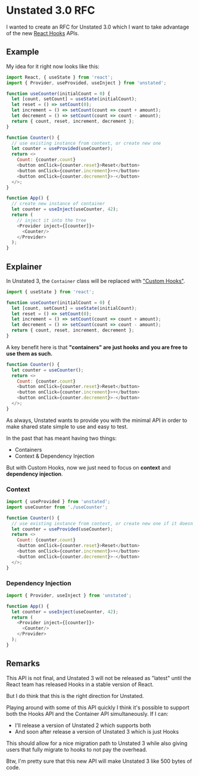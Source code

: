 # Unstated 3.0 RFC

I wanted to create an RFC for Unstated 3.0 which I want to take advantage of
the new [React Hooks](https://reactjs.org/docs/hooks-intro.html) APIs.

## Example

My idea for it right now looks like this:

```js
import React, { useState } from 'react';
import { Provider, useProvided, useInject } from 'unstated';

function useCounter(initialCount = 0) {
  let [count, setCount] = useState(initialCount);
  let reset = () => setCount(0);
  let increment = () => setCount(count => count + amount);
  let decrement = () => setCount(count => count - amount);
  return { count, reset, increment, decrement };
}

function Counter() {
  // use existing instance from context, or create new one
  let counter = useProvided(useCounter); 
  return <>
    Count: {counter.count}
    <button onClick={counter.reset}>Reset</button>
    <button onClick={counter.increment}>+</button>
    <button onClick={counter.decrement}>-</button>
  </>;
}

function App() {
  // create new instance of container
  let counter = useInject(useCounter, 42); 
  return (
    // inject it into the tree
    <Provider inject={[counter]}>
      <Counter/>
    </Provider>
  );
}
```

## Explainer

In Unstated 3, the `Container` class will be replaced with
["Custom Hooks"](https://reactjs.org/docs/hooks-custom.html).

```js
import { useState } from 'react';

function useCounter(initialCount = 0) {
  let [count, setCount] = useState(initialCount);
  let reset = () => setCount(0);
  let increment = () => setCount(count => count + amount);
  let decrement = () => setCount(count => count - amount);
  return { count, reset, increment, decrement };
}
```

A key benefit here is that **"containers" are just hooks and you are
free to use them as such.**

```js
function Counter() {
  let counter = useCounter();
  return <>
    Count: {counter.count}
    <button onClick={counter.reset}>Reset</button>
    <button onClick={counter.increment}>+</button>
    <button onClick={counter.decrement}>-</button>
  </>;
}
```

As always, Unstated wants to provide you with the minimal API in order to
make shared state simple to use and easy to test.

In the past that has meant having two things:

- Containers
- Context & Dependency Injection

But with Custom Hooks, now we just need to focus on **context** and
**dependency injection**.

### Context

```js
import { useProvided } from 'unstated';
import useCounter from './useCounter';

function Counter() {
  // use existing instance from context, or create new one if it doesn't exist
  let counter = useProvided(useCounter); 
  return <>
    Count: {counter.count}
    <button onClick={counter.reset}>Reset</button>
    <button onClick={counter.increment}>+</button>
    <button onClick={counter.decrement}>-</button>
  </>;
}
```

### Dependency Injection

```js
import { Provider, useInject } from 'unstated';

function App() {
  let counter = useInject(useCounter, 42); 
  return (
    <Provider inject={[counter]}>
      <Counter/>
    </Provider>
  );
}
```

## Remarks

This API is not final, and Unstated 3 will not be released as "latest" until
the React team has released Hooks in a stable version of React.

But I do think that this is the right direction for Unstated.

Playing around with some of this API quickly I think it's possible to support
both the Hooks API and the Container API simultaneously. If I can:

- I'll release a version of Unstated 2 which supports both
- And soon after release a version of Unstated 3 which is just Hooks

This should allow for a nice migration path to Unstated 3 while also giving
users that fully migrate to hooks to not pay the overhead.

Btw, I'm pretty sure that this new API will make Unstated 3 like 500 bytes of
code.
